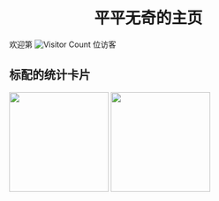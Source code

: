 <!-- ### Hi there 👋 -->

<!--
**yiezias/yiezias** is a ✨ _special_ ✨ repository because its `README.md` (this file) appears on your GitHub profile.

Here are some ideas to get you started:

- 🔭 I’m currently working on ...
- 🌱 I’m currently learning ...
- 👯 I’m looking to collaborate on ...
- 🤔 I’m looking for help with ...
- 💬 Ask me about ...
- 📫 How to reach me: ...
- 😄 Pronouns: ...
- ⚡ Fun fact: ...
-->

<h1 align="center">
    平平无奇的主页
</h1>  

欢迎第 ![Visitor Count](https://profile-counter.glitch.me/yiezias/count.svg) 位访客

<!--
<div>
    <img height="165" align="left" src="https://github-readme-stats.vercel.app/api?username=yiezias&theme=calm&show_icons=true" />
    <img src="https://github-readme-stats.vercel.app/api/top-langs/?username=yiezias&hide=html,css,Jupyter+Notebook,ruby,javascript,Makefile,Less,TypeScript,Starlark,Groovy,Shell,Batchfile&theme=calm&langs_count=6&layout=compact" />
</div>
-->

## 标配的统计卡片
<div align="left">
    <img height='180' src="https://github-readme-stats.vercel.app/api/top-langs/?username=yiezias&hide=html,css&layout=compact&langs_count=8&theme=cobalt" align="center" />
    <img height='180' src="https://github-readme-stats.vercel.app/api?username=yiezias&show_icons=true&theme=cobalt" align="center" />
</div>
